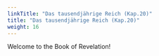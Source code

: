```yaml
---
linkTitle: "Das tausendjährige Reich (Kap.20)"
title: "Das tausendjährige Reich (Kap.20)"
weight: 16
---
```


Welcome to the Book of Revelation!

<!--more-->
